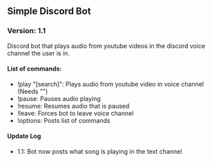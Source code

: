 ## Simple Discord Bot

### Version: 1.1

Discord bot that plays audio from youtube videos in the discord voice channel
the user is in. 

#### List of commands:

* !play "[search]": Plays audio from youtube video in voice channel (Needs "")
* !pause: Pauses audio playing
* !resume: Resumes audio that is paused
* !leave: Forces bot to leave voice channel
* !options: Posts list of commands

#### Update Log

* 1.1: Bot now posts what song is playing in the text channel
